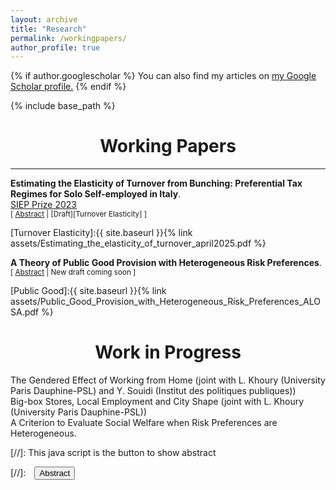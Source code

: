 ```yaml
---
layout: archive
title: "Research"
permalink: /workingpapers/
author_profile: true
---
```


{% if author.googlescholar %}
 You can also find my articles on <u><a href="{{author.googlescholar}}">my Google Scholar profile</a>.</u>
{% endif %}

{% include base_path %}

# <center> Working Papers </center>
- - -

**Estimating the Elasticity of Turnover from Bunching: Preferential Tax Regimes for Solo Self-employed in Italy**.  <br/>
[SIEP Prize 2023](http://www.siepweb.it/siep/wp/en/premio-siep/)  <br/>
<small>[ <a href="#/" onclick="visib('bunching')">Abstract</a>  | [Draft][Turnover Elasticity] ]</small>


<div id="bunching" style="display: none; text-align: justify; line-height: 1.2" ><small>
To stimulate entrepreneurship, several countries adopt size-dependent regimes that tax businesses on the basis of turnover rather than profits. This paper investigates to what extent such regimes can affect sales turnover by exploiting a discontinuity in the tax schedule of Italian solo self-employed.  I consider the notch created by the eligibility cut-off of the preferential turnover tax scheme. I find substantial and significant bunching below the turnover threshold, as some solo self-employed choose the turnover tax scheme over the profit-based tax regime. The effects of the turnover tax scheme on bunching are heterogeneous across sectors, with professionals, business intermediaries and retailers having the largest observed responses. For these three sectors, I estimate the turnover tax elasticity by exploiting a new theoretical framework that fits the  institutional set-up and rationalises the observed responses to it. The baseline estimates for the two most productive sectors, professionals and business intermediaries, are 0.071 and 0.058 respectively.  Lower compliance costs in the turnover tax regime explain less than half of these responses, therefore highlighting the key role of low taxation for bunching behaviour in high-value-added sectors.
</small><br><br/></div>

[Turnover Elasticity]:{{ site.baseurl }}{% link assets/Estimating_the_elasticity_of_turnover_april2025.pdf %} 


**A Theory of Public Good Provision with Heterogeneous Risk Preferences**.  <br/>
<small>[ <a href="#/" onclick="visib('optimal-tax')">Abstract</a> | New draft coming soon ]</small>


<div id="optimal-tax" style="display: none; text-align: justify; line-height: 1.2" ><small>
People with different attitudes to risk have different views on the extent to which society should invest in certain (risky) projects. This paper presents
a theory of optimal provision of a (risky) public good when individuals have heterogeneous preferences for risk. The public good has an insurance purpose
as it allows individuals to shift risk from private to public consumption. On the one hand, private provision of the public good is inefficient because people
do not internalise the insurance gains of the other agents. On the other, public provision might fail to achieve the (ex-ante) first best outcome if agents cannot
be targeted and compensated when the optimal policy does not reflect their specific risk preferences. When the government has full information, this paper
argues that distorting intertemporal decisions by taxing safe capital income, on top of nonlinear labour earnings taxation, might be welfare-improving as
it allows to increase insurance by changing individual savings behaviour while reducing labour-supply distortions. 
</small><br><br/></div>

[Public Good]:{{ site.baseurl }}{% link assets/Public_Good_Provision_with_Heterogeneous_Risk_Preferences_ALOSA.pdf %}

# <center> Work in Progress </center>

The Gendered Effect of Working from Home (joint with L. Khoury (University Paris Dauphine-PSL) and Y. Souidi (Institut des politiques publiques))  <br/>
Big-box Stores, Local Employment and City Shape (joint with L. Khoury (University Paris Dauphine-PSL)) <br/>
A Criterion to Evaluate Social Welfare when Risk Preferences are Heterogeneous.  <br/>

[//]: This java script is the button to show abstract
<script>
 function visib(id) {
  var x = document.getElementById(id);
  if (x.style.display === "block") {
    x.style.display = "none";
  } else {
    x.style.display = "block";
  }
}
</script>

[//]:&emsp;<button onclick="visib('polariz')" class="btn btn--inverse btn--small">Abstract</button>
